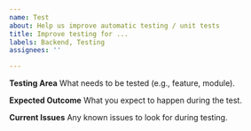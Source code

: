 ```yaml
---
name: Test
about: Help us improve automatic testing / unit tests
title: Improve testing for ...
labels: Backend, Testing
assignees: ''

---
```


**Testing Area**
What needs to be tested (e.g., feature, module).

**Expected Outcome**
What you expect to happen during the test.

**Current Issues**
Any known issues to look for during testing.
